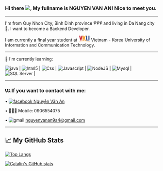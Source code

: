 ### Hi there <img src="https://raw.githubusercontent.com/MartinHeinz/MartinHeinz/master/wave.gif" width="25px">, My fullname is NGUYEN VAN AN! Nice to meet you.

---
I'm from Quy Nhon City, Binh Dinh province 💗💗💗 and living in Da Nang city 🐉. I want to become a Backend Developer. 

I am currently a final year student at <img src="https://github.com/vanan123/vanan123/blob/main/images.png" alt="VKU Logo" height="20"/> Vietnam - Korea University of Information and Communication Technology.

---

📖 I'm currently learning:

<img src="https://cdn.worldvectorlogo.com/logos/java-4.svg" alt="java" width="32" height="32"/> | <img src = "https://cdn.worldvectorlogo.com/logos/html-1.svg" alt="html5" width="32" height="32"/> | <img src="https://cdn.worldvectorlogo.com/logos/css-3.svgg" alt="Css" width="32" height="32"/> | <img src="https://cdn.worldvectorlogo.com/logos/logo-javascript.svg" alt="Javascript" width="32" height="32"/> | <img src="https://cdn.worldvectorlogo.com/logos/nodejs-2.svg" alt="NodeJS" width="32" height="32"/>  | <img src="https://cdn.worldvectorlogo.com/logos/mysql-3.svg" alt="Mysql" width="32" height="32"/> |  <img src="https://cdn.worldvectorlogo.com/logos/microsoft-sql-server-1.svg" alt="SQL Server" width="32" height="32"/> | 

---

### 📞📞📞 If you want to contact with me:
 • [<img src="https://cdn.worldvectorlogo.com/logos/facebook-3-2.svg" alt="facebook" width="20" height="20" /> Nguyễn Văn An](https://www.facebook.com/nvan.cui) 
 
 • 📱📱📱 Mobile: 0906554075
 
 • <img src="https://cdn.worldvectorlogo.com/logos/official-gmail-icon-2020-.svg" alt = "gmail" width="20" height="20"/> nguyenvanan9a4@gmail.com

---

## &#x1f4c8; My GitHub Stats

[![Top Langs](https://github-readme-stats.vercel.app/api/top-langs/?username=vanan123&layout=compact&hide=html,css&theme=merko)](https://github.com/anuraghazra/github-readme-stats)

[![Catalin's GitHub stats](https://github-readme-stats.vercel.app/api?username=vanan123&theme=merko)](https://github.com/anuraghazra/github-readme-stats)




